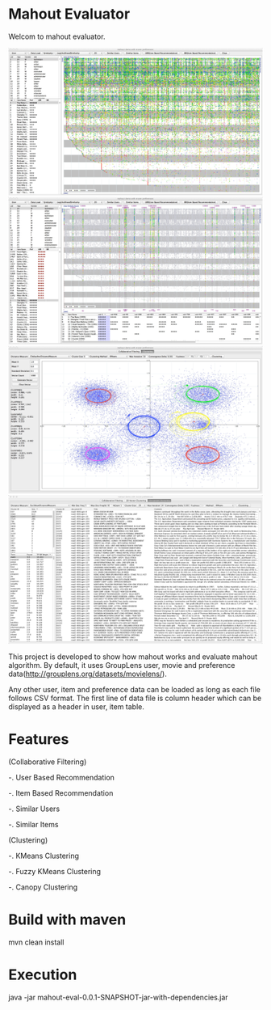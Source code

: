 Mahout Evaluator
==========

Welcom to mahout evaluator.

![Preview](mahout-eval/doc/mahout-demo-main.jpg)
![Preview](mahout-eval/doc/mahout-demo-ubr.jpg)
![Preview](mahout-eval/doc/mahout-demo-clustering.jpg)
![Preview](mahout-eval/doc/document-clustering.jpg)

This project is developed to show how mahout works and evaluate mahout algorithm.
By default, it uses GroupLens user, movie and preference data(http://grouplens.org/datasets/movielens/).

Any other user, item and preference data can be loaded as long as each file follows CSV format.
The first line of data file is column header which can be displayed as a header in user, item table.

Features
==========

(Collaborative Filtering)

-. User Based Recommendation

-. Item Based Recommendation

-. Similar Users

-. Similar Items

(Clustering)

-. KMeans Clustering

-. Fuzzy KMeans Clustering

-. Canopy Clustering


Build with maven
==========
mvn clean install

Execution
==========
java -jar mahout-eval-0.0.1-SNAPSHOT-jar-with-dependencies.jar
